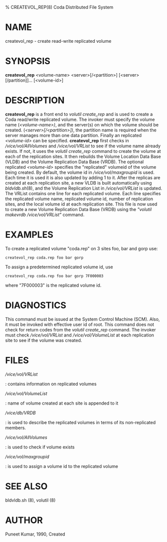 % CREATEVOL\_REP(8) Coda Distributed File System

NAME
====

createvol\_rep - create read-write replicated volume

SYNOPSIS
========

**createvol\_rep** \<volume-name\> \<server\>\[/\<partition\>\]
\[\<server\>\[/partition\]\]\... \[\<volume-id\>\]

DESCRIPTION
===========

**createvol\_rep** is a front end to *volutil create\_rep* and is used
to create a Coda read/write replicated volume. The invoker must specify
the volume name (*\<volume-name\>)*, and the server(s) on which the
volume should be created. (*\<server\>\[/\<partition\>\])*, the
partition name is required when the server manages more than one data
partition. Finally an replicated *\<volume-id\>* can be specified.
**createvol\_rep** first checks in */vice/vol/AllVolumes* and
*/vice/vol/VRList* to see if the volume name already exists. If not, it
uses the *volutil create\_rep* command to create the volume at each of
the replication sites. It then rebuilds the Volume Location Data Base
(VLDB) and the Volume Replication Data Base (VRDB). The optional
replicated *\<volume-id\>* specifies the \"replicated\" volumeid of the
volume being created. By default, the volume id in
*/vice/vol/maxgroupid* is used. Each time it is used it is also updated
by adding 1 to it. After the replicas are created at each replication
site, a new VLDB is built automatically using *bldvldb.sh*(8), and the
Volume Replication List in */vice/vol/VRList* is updated. The VRList
contains one line for each replicated volume. Each line specifies the
replicated volume name, replicated volume id, number of replication
sites, and the local volume id at each replication site. This file is
now used to create a new Volume Replication Data Base (VRDB) using the
*\"volutil makevrdb /vice/vol/VRList\"* command.

EXAMPLES
========

To create a replicated volume \"coda.rep\" on 3 sites foo, bar and gorp
use:

    createvol_rep coda.rep foo bar gorp

To assign a predetermined replicated volume id, use

    createvol_rep coda.rep foo bar gorp 7F000003

where \"7F000003\" is the replicated volume id.

DIAGNOSTICS
===========

This command must be issued at the System Control Machine (SCM). Also,
it must be invoked with effective user id of root. This command does not
check for return codes from the *volutil create\_rep* command. The
invoker must check */vice/vol/VRList* and */vice/vol/VolumeList* at each
replication site to see if the volume was created.

FILES
=====

_/vice/vol/VRList_

:   contains information on replicated volumes

_/vice/vol/VolumeList_

:   name of volume created at each site is appended to it

_/vice/db/VRDB_

:   is used to describe the replicated volumes in terms of its
    non-replicated members.

_/vice/vol/AllVolumes_

:   is used to check if volume exists

_/vice/vol/maxgroupid_

:   is used to assign a volume id to the replicated volume

SEE ALSO
========

bldvldb.sh (8), volutil (8)

AUTHOR
======

Puneet Kumar, 1990, Created
